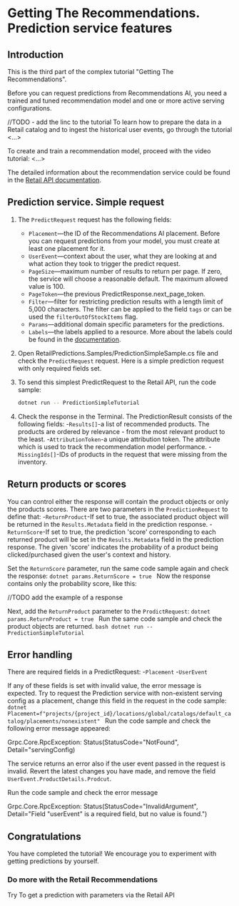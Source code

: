 ﻿<walkthrough-metadata>
  <meta name="title" content="Getting The Recommendations. Prediction Service" />
  <meta name="description" content="Prediction service features" />
  <meta name="component_id" content="593554" />
  <meta name="short_id" content="true" />
</walkthrough-metadata>

# Getting The Recommendations. Prediction service features

## Introduction

This is the third part of the complex tutorial "Getting The Recommendations".

Before you can request predictions from Recommendations AI, you need a trained and tuned recommendation model and one or more active serving configurations.

//TODO - add the linc to the tutorial
To learn how to prepare the data in a Retail catalog and to ingest the historical user events, go through the tutorial <...>

To create and train a recommendation model, proceed with the video tutorial: <...>

The detailed information about the recommendation service could be found in the [Retail API documentation](https://cloud.google.com/retail/docs/predict#recommendations-predict-java).

<walkthrough-tutorial-duration duration="10"></walkthrough-tutorial-duration>

## Prediction service. Simple request

1. The `PredictRequest` request has the following fields:
    - `Placement`—the ID of the Recommendations AI placement. Before you can request predictions from your model, you must create at least one placement for it.
    - `UserEvent`—context about the user, what they are looking at and what action they took to trigger the predict request.
    - `PageSize`—maximum number of results to return per page. If zero, the service will choose a reasonable default. The maximum allowed value is 100.
    - `PageToken`—the previous PredictResponse.next_page_token.
    - `Filter`—filter for restricting prediction results with a length limit of 5,000 characters. The filter can be applied to the field `tags` or can be used the `filterOutOfStockItems` flag.
    - `Params`—additional domain specific parameters for the predictions.
    - `Labels`—the labels applied to a resource. More about the labels could be found in the [documentation](https://cloud.google.com/resource-manager/docs/creating-managing-labels#requirements).
   
1. Open <walkthrough-editor-select-regex filePath="cloudshell_open/interactive-tutorial/RetailPredictions.Samples/PredictionSimpleSample.cs" regex="# get prodciction request">RetailPredictions.Samples/PredictionSimpleSample.cs</walkthrough-editor-select-regex> file and check the `PredictRequest` request.
Here is a simple prediction request with only required fields set.

1. To send this simplest PredictRequest to the Retail API, run the code sample:

    ```bash
    dotnet run -- PredictionSimpleTutorial
    ```

1. Check the response in the Terminal. The PredictionResult consists of the following fields:
   -`Results[]`-a list of recommended products. The products are ordered by relevance - from the most relevant product to the least.
   -`AttributionToken`-a unique attribution token. The attribute which is used to track the recommendation model performance.
   -`MissingIds[]`-IDs of products in the request that were missing from the inventory.
   
## Return products or scores

You can control either the response will contain the product objects or only the products scores. There are two parameters in the `PredictionRequest` to define that:
    -`ReturnProduct`-If set to true, the associated product object will be returned in the `Results.Metadata` field in the prediction response.
    -`ReturnScore`-If set to true, the prediction 'score' corresponding to each returned product will be set in the `Results.Metadata` field in the prediction response. 
                    The given 'score' indicates the probability of a product being clicked/purchased given the user's context and history.

Set the `ReturnScore` parameter, run the same code sample again and check the response:
    ```dotnet
    params.ReturnScore = true
    ```
Now the response contains only the probability score, like this:

//TODO add the example of a response

Next, add the `ReturnProduct` parameter to the `ProdictRequest`:
    ```dotnet
    params.ReturnProduct = true
    ```
Run the same code sample and check the product objects are returned.
    ```bash
    dotnet run -- PredictionSimpleTutorial
    ```
## Error handling

There are required fields in a PredictRequest:
    -`Placement`
    -`UserEvent`

If any of these fields is set with invalid value, the error message is expected. 
Try to request the Prediction service with non-existent serving config as a placement, change this field in the request in the code sample:
    ```dotnet
    Placement=f"projects/{project_id}/locations/global/catalogs/default_catalog/placements/nonexistent"
    ```
Run the code sample and check the following error message appeared:

Grpc.Core.RpcException: Status(StatusCode="NotFound", Detail="servingConfig)

The service returns an error also if the user event passed in the request is invalid.
Revert the latest changes you have made, and remove the field `UserEvent.ProductDetails.Prodcut`.

Run the code sample and check the error message

Grpc.Core.RpcException: Status(StatusCode="InvalidArgument", Detail="Field "userEvent" is a required field, but no value is found.")

## Congratulations

<walkthrough-conclusion-trophy></walkthrough-conclusion-trophy>

You have completed the tutorial! We encourage you to experiment with getting predictions by yourself.

<walkthrough-inline-feedback></walkthrough-inline-feedback>

### Do more with the Retail Recommendations

<walkthrough-tutorial-card tutorialid="retail__retail_api_v2_prediction_with_parameters_dotnet" icon="LOGO_DOTNET" title="Prediction with parameters tutorial" keepPrevious=true>
Try To get a prediction with parameters via the Retail API</walkthrough-tutorial-card>